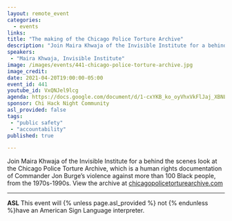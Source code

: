 ```yaml
---
layout: remote_event
categories:
  - events
links: 
title: "The making of the Chicago Police Torture Archive"
description: "Join Maira Khwaja of the Invisible Institute for a behind the scenes look at the Chicago Police Torture Archive, which is a human rights documentation of Commander Jon Burge’s violence against more than 100 Black people, from the 1970s-1990s."
speakers:
 - "Maira Khwaja, Invisible Institute"
image: /images/events/441-chicago-police-torture-archive.jpg
image_credit:
date: 2021-04-20T19:00:00-05:00
event_id: 441
youtube_id: VxQNJel9lcg
agenda: https://docs.google.com/document/d/1-cxYKB_ko_oyVhxVkFlJaj_XBNLpYEPQXfXsiNz0MCs/edit?usp=sharing
sponsor: Chi Hack Night Community
asl_provided: false
tags:
 - "public safety"
 - "accountability"
published: true

---
```


Join Maira Khwaja of the Invisible Institute for a behind the scenes look at the Chicago Police Torture Archive, which is a human rights documentation of Commander Jon Burge’s violence against more than 100 Black people, from the 1970s-1990s. View the archive at [chicagopolicetorturearchive.com](https://chicagopolicetorturearchive.com)

---

**ASL** This event will {% unless page.asl_provided %} not {% endunless %}have an American Sign Language interpreter.
